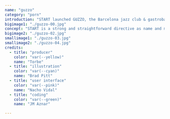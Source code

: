 ```yaml
---
name: "guzzo"
category: "porn"
introduction: "START launched GUZZO, the Barcelona jazz club & gastrobar. A contest by art lovers, for art lovers, START connected established and emerging artists worldwide. The identity and website invite guests to interact with art and support freedom of expression."
bigimage1: "./guzzo-00.jpg"
concept: "START is a strong and straightforward directive as name and mission: Begin! Create! Bare walls and blank posters guided creatives to an interactive website with contest details. Photographers, graphic artists, and videographers competed and contributed to START, filling GUZZO with top quality artwork."
bigimage2: "./guzzo-02.jpg"
smallimage1: "./guzzo-03.jpg"
smallimage2: "./guzzo-04.jpg"
credits:
  - title: "producer"
    color: "var(--yellow)"
    name: "Torbe"
  - title: "illustration"
    color: "var(--cyan)"
    name: "Brad Pitt"
  - title: "user interface"
    color: "var(--pink)"
    name: "Nacho Vidal"
  - title: "coding"
    color: "var(--green)"
    name: "JM Aznar"

---
```

